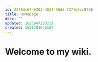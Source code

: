 ```yaml
---
id: 23f9dc67-8303-4034-90d3-7371e6cc8996
title: Homepage
desc: ""
updated: 1625947233213
created: 1621701645107
---
```


# Welcome to my wiki.
